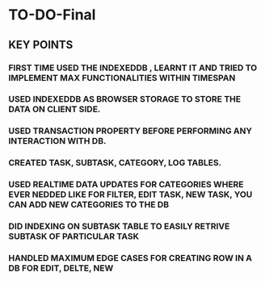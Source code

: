 # TO-DO-Final
## KEY POINTS 
### FIRST TIME USED THE INDEXEDDB , LEARNT IT AND TRIED TO IMPLEMENT MAX FUNCTIONALITIES WITHIN TIMESPAN
### USED INDEXEDDB AS BROWSER STORAGE TO STORE THE DATA ON CLIENT SIDE.
### USED TRANSACTION PROPERTY BEFORE PERFORMING ANY INTERACTION WITH DB.
### CREATED TASK, SUBTASK, CATEGORY, LOG TABLES.
### USED REALTIME DATA UPDATES FOR CATEGORIES WHERE EVER NEDDED LIKE FOR FILTER, EDIT TASK, NEW TASK, YOU CAN ADD NEW CATEGORIES TO THE DB
### DID INDEXING ON SUBTASK TABLE TO EASILY RETRIVE SUBTASK OF PARTICULAR TASK
### HANDLED MAXIMUM EDGE CASES FOR CREATING ROW IN A DB FOR EDIT, DELTE, NEW 

